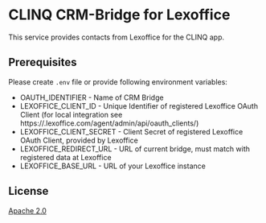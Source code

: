# CLINQ CRM-Bridge for Lexoffice

This service provides contacts from Lexoffice for the CLINQ app.

## Prerequisites

Please create `.env` file or provide following environment variables:

- OAUTH_IDENTIFIER - Name of CRM Bridge
- LEXOFFICE_CLIENT_ID - Unique Identifier of registered Lexoffice OAuth Client (for local integration see https://<your-instance>.lexoffice.com/agent/admin/api/oauth_clients/)
- LEXOFFICE_CLIENT_SECRET - Client Secret of registered Lexoffice OAuth Client, provided by Lexoffice
- LEXOFFICE_REDIRECT_URL - URL of current bridge, must match with registered data at Lexoffice
- LEXOFFICE_BASE_URL - URL of your Lexoffice instance

## License

[Apache 2.0](LICENSE)
